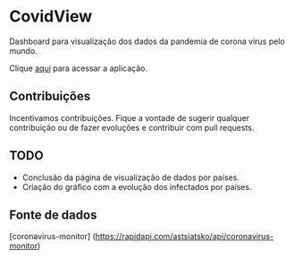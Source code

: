 # CovidView
Dashboard para visualização dos dados da pandemia de corona virus pelo mundo.

Clique [aqui](https://renan-saraiva.github.io/covid-view) para acessar a aplicação.

## Contribuições
Incentivamos contribuições. Fique a vontade de sugerir qualquer contribuição ou de fazer evoluções e contribuir com pull requests.

## TODO
- Conclusão da página de visualização de dados por países.
- Criação do gráfico com a evolução dos infectados por países. 

## Fonte de dados
[coronavirus-monitor] (https://rapidapi.com/astsiatsko/api/coronavirus-monitor)

